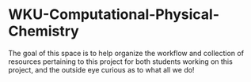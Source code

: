 # WKU-Computational-Physical-Chemistry
The goal of this space is to help organize the workflow and collection of resources pertaining to this project for both students working on this project, and the outside eye curious as to what all we do!
